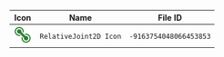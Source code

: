 | Icon | Name | File ID |
| ---  | ---  | ---     |
| ![](RelativeJoint2D%20Icon.png) | `RelativeJoint2D Icon` | `-9163754048066453853` |
